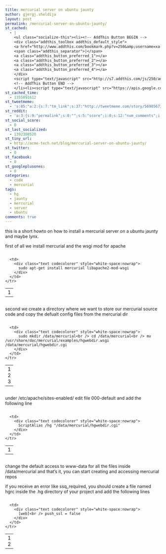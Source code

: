 ```yaml
---
title: mercurial server on ubuntu jaunty
author: gjergj.sheldija
layout: post
permalink: /mercurial-server-on-ubuntu-jaunty/
st_cached:
  - |
    <ul class="socialize-this"><li><!-- AddThis Button BEGIN -->
    <div class="addthis_toolbox addthis_default_style">
    <a href="http://www.addthis.com/bookmark.php?v=250&amp;username=xa-4ca3f7522e6e7fdb" class="addthis_button_compact">Share</a>
    <span class="addthis_separator">|</span>
    <a class="addthis_button_preferred_1"></a>
    <a class="addthis_button_preferred_2"></a>
    <a class="addthis_button_preferred_3"></a>
    <a class="addthis_button_preferred_4"></a>
    </div>
    <script type="text/javascript" src="http://s7.addthis.com/js/250/addthis_widget.js#username=xa-4ca3f7522e6e7fdb"></script>
    <!-- AddThis Button END -->
    </li><li><script type="text/javascript" src="https://apis.google.com/js/plusone.js"></script><g:plusone size="tall" href="http://acme-tech.net/blog/mercurial-server-on-ubuntu-jaunty/"></g:plusone></li></ul>
st_cached_time:
  - 1355891612
st_tweetmeme:
  - 's:85:"a:2:{s:7:"tm_link";s:37:"http://tweetmeme.com/story/5690567337";s:9:"url_count";i:0;}";'
st_reddit:
  - 'a:3:{s:9:"permalink";s:0:"";s:5:"score";i:0;s:12:"num_comments";i:0;}'
st_social_score:
  - 0
st_last_socialized:
  - 1392380520
st_tiny_url:
  - http://acme-tech.net/blog/mercurial-server-on-ubuntu-jaunty/
st_twitter:
  - 0
st_facebook:
  - 0
st_googleplusones:
  - 0
categories:
  - code
  - mercurial
tags:
  - hg
  - jaunty
  - mercurial
  - server
  - ubuntu
comments: true
---
```

this is a short howto on how to install a mercurial server on a ubuntu jaunty and maybe lynx.

first of all we install mercurial and the wsgi mod for apache

<div class="codecolorer-container text geshi" style="overflow:auto;white-space:nowrap;width:100%;">
  <table cellspacing="0" cellpadding="0">
    <tr>
      <td class="line-numbers">
        <div>
          1<br />
        </div>
      </td>
      
      <td>
        <div class="text codecolorer" style="white-space:nowrap">
          sudo apt-get install mercurial libapache2-mod-wsgi
        </div>
      </td>
    </tr>
  </table>
</div>

second we create a directory where we want to store our mercurial source code and copy the defualt config files from the mercurial dir

<div class="codecolorer-container text geshi" style="overflow:auto;white-space:nowrap;width:100%;">
  <table cellspacing="0" cellpadding="0">
    <tr>
      <td class="line-numbers">
        <div>
          1<br />2<br />3<br />
        </div>
      </td>
      
      <td>
        <div class="text codecolorer" style="white-space:nowrap">
          sudo mkdir /data/mercurial<br /> cd /data/mercurial<br /> mv /usr/share/doc/mercurial/examples/hgwebdir.wsgi /data/mercurial/hgwebdir.cgi
        </div>
      </td>
    </tr>
  </table>
</div>

under /etc/apache/sites-enabled/ edit file 000-default and add the following line

<div class="codecolorer-container text geshi" style="overflow:auto;white-space:nowrap;width:100%;">
  <table cellspacing="0" cellpadding="0">
    <tr>
      <td class="line-numbers">
        <div>
          1<br />
        </div>
      </td>
      
      <td>
        <div class="text codecolorer" style="white-space:nowrap">
          ScriptAlias /hg "/data/mercurial/hgwebdir.cgi"
        </div>
      </td>
    </tr>
  </table>
</div>

change the default access to www-data for all the files inside /data/mercurial and that&#8217;s it, you can start creating and accessing mercurial repos

if you receive an error like ssq_required, you should create a file named hgrc inside the .hg directory of your project and add the following lines

<div class="codecolorer-container text geshi" style="overflow:auto;white-space:nowrap;width:100%;">
  <table cellspacing="0" cellpadding="0">
    <tr>
      <td class="line-numbers">
        <div>
          1<br />2<br />
        </div>
      </td>
      
      <td>
        <div class="text codecolorer" style="white-space:nowrap">
          [web]<br /> push_ssl = false
        </div>
      </td>
    </tr>
  </table>
</div></p>
